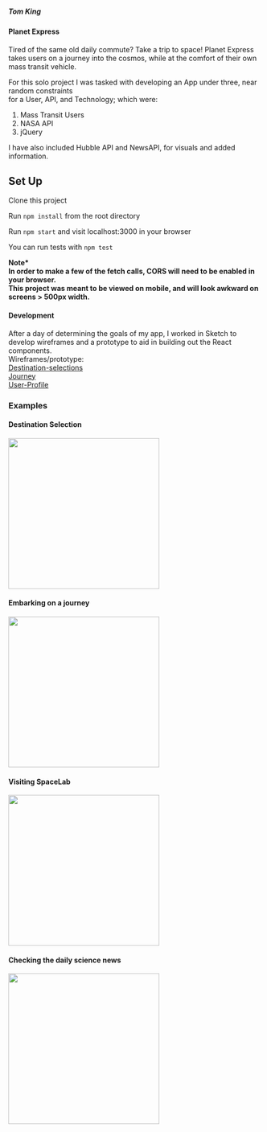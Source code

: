 ##### Tom King
#### Planet Express
Tired of the same old daily commute? Take a trip to space!
Planet Express takes users on a journey into the cosmos, 
while at the comfort of their own mass transit vehicle.

For this solo project I was tasked with developing an App under three, near random constraints  
for a User, API, and Technology; which were:
1. Mass Transit Users
2. NASA API
3. jQuery

I have also included Hubble API and NewsAPI, for visuals and added information.


## Set Up

Clone this project

Run `npm install` from the root directory

Run `npm start` and visit localhost:3000 in your browser

You can run tests with `npm test`

<strong>Note*  
In order to make a few of the fetch calls, CORS will need to be enabled in your browser.  
This project was meant to be viewed on mobile, and will look awkward on screens > 500px width.</strong>


#### Development
After a day of determining the goals of my app, I worked in Sketch to develop wireframes and a prototype to aid in building out the React components.    
Wireframes/prototype:   
[Destination-selections](https://raw.githubusercontent.com/tomkingkong/planet-express/master/public/images/screenshots/planet-express-wireframe-destinations.png)  
[Journey](https://raw.githubusercontent.com/tomkingkong/planet-express/master/public/images/screenshots/planet-express-wireframe-journey.png)   
[User-Profile](https://raw.githubusercontent.com/tomkingkong/planet-express/master/public/images/screenshots/planet-express-wireframe-userprofile.png)   

### Examples
#### Destination Selection

<img src="https://raw.githubusercontent.com/tomkingkong/planet-express/master/public/images/screenshots/planet-express_Planet_Selection.gif" width="300"/>

#### Embarking on a journey

<img src="https://raw.githubusercontent.com/tomkingkong/planet-express/master/public/images/screenshots/planet-express-Select_Dest_Take_Trip.gif" width="300"/>

#### Visiting SpaceLab

<img src="https://raw.githubusercontent.com/tomkingkong/planet-express/master/public/images/screenshots/planet-express_Visit_Spacelab.gif" width="300"/>

#### Checking the daily science news

<img src="https://raw.githubusercontent.com/tomkingkong/planet-express/master/public/images/screenshots/planet-express_Check_News.gif" width="300"/>

